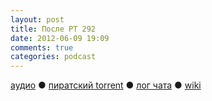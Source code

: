 ```yaml
---
layout: post
title: После РТ 292
date: 2012-06-09 19:09
comments: true
categories: podcast
---
```

[аудио](http://cdn.radio-t.com/rt292post.mp3) ● [пиратский torrent](http://pirates.radio-t.com/torrents/rt292post.mp3.torrent) ● [лог чата](http://chat.radio-t.com/logs/radio-t-292.html) ● [wiki](http://wiki.radio-t.com/%D0%9F%D0%BE%D1%81%D0%BB%D0%B5_%D0%A0%D0%A2_292)<audio src="http://cdn.radio-t.com/rt292post.mp3" preload="none">
